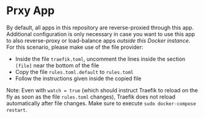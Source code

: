 # Prxy App

By default, all apps in this repository are reverse-proxied through this app. Additional configuration is only necessary in case you want to use this app to also reverse-proxy or load-balance apps *outside this Docker instance*. For this scenario, please make use of the file provider:

* Inside the file ``traefik.toml``, uncomment the lines inside the section ``[file]`` near the bottom of the file
* Copy the file ``rules.toml.default`` to ``rules.toml``
* Follow the instructions given inside the copied file

Note: Even with ``watch = true`` (which should instruct Traefik to reload on the fly as soon as the file ``rules.toml`` changes), Traefik does not reload automatically after file changes. Make sure to execute ``sudo docker-compose restart``.
